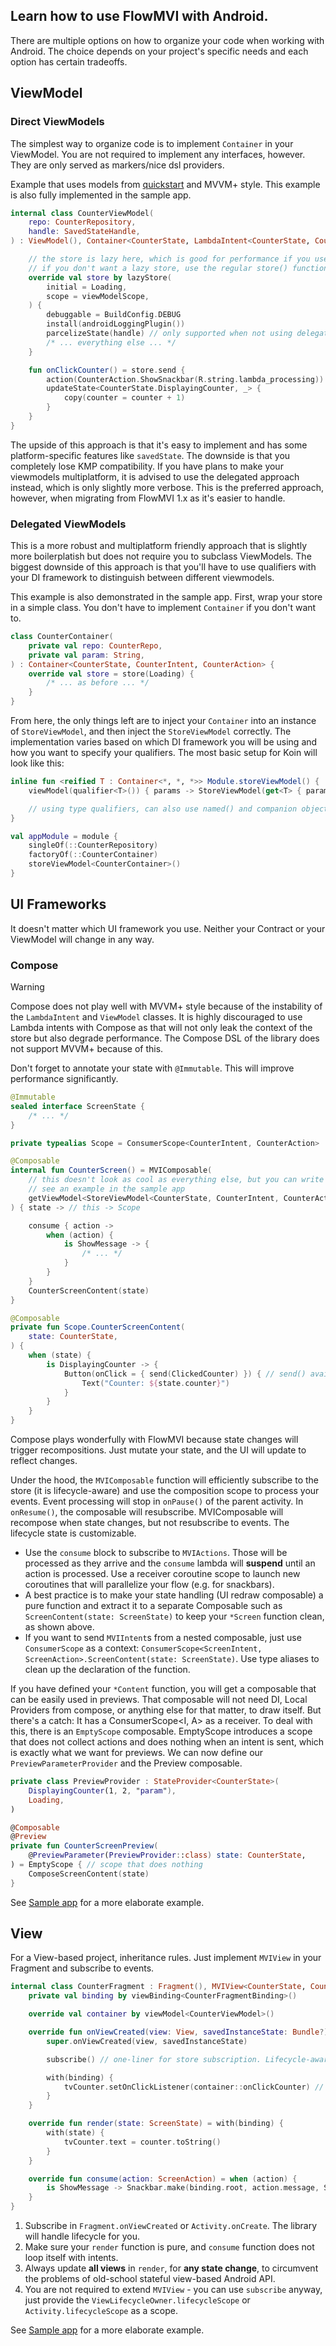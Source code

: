 ## Learn how to use FlowMVI with Android.

There are multiple options on how to organize your code when working with Android.
The choice depends on your project's specific needs and each option has certain tradeoffs.

## ViewModel

### Direct ViewModels

The simplest way to organize code is to implement `Container` in your ViewModel.
You are not required to implement any interfaces, however. They are only served as markers/nice dsl providers.

Example that uses models from [quickstart](quickstart.md) and MVVM+ style.
This example is also fully implemented in the sample app.

```kotlin
internal class CounterViewModel(
    repo: CounterRepository,
    handle: SavedStateHandle,
) : ViewModel(), Container<CounterState, LambdaIntent<CounterState, CounterAction>, CounterAction> {

    // the store is lazy here, which is good for performance if you use other properties of the VM.
    // if you don't want a lazy store, use the regular store() function here
    override val store by lazyStore(
        initial = Loading,
        scope = viewModelScope,
    ) {
        debuggable = BuildConfig.DEBUG
        install(androidLoggingPlugin())
        parcelizeState(handle) // only supported when not using delegation approach
        /* ... everything else ... */
    }

    fun onClickCounter() = store.send {
        action(CounterAction.ShowSnackbar(R.string.lambda_processing))
        updateState<CounterState.DisplayingCounter, _> {
            copy(counter = counter + 1)
        }
    }
}
```

The upside of this approach is that it's easy to implement and has some platform-specific features like `savedState`.
The downside is that you completely lose KMP compatibility. If you have plans to make your viewmodels multiplatform,
it is advised to use the delegated approach instead, which is only slightly more verbose.
This is the preferred approach, however, when migrating from FlowMVI 1.x as it's easier to handle.

### Delegated ViewModels

This is a more robust and multiplatform friendly approach that is slightly more boilerplatish but does not require you
to subclass ViewModels.
The biggest downside of this approach is that you'll have to use qualifiers with your DI framework to distinguish
between different viewmodels.

This example is also demonstrated in the sample app.
First, wrap your store in a simple class. You don't have to implement `Container` if you don't want to.

```kotlin
class CounterContainer(
    private val repo: CounterRepo,
    private val param: String,
) : Container<CounterState, CounterIntent, CounterAction> {
    override val store = store(Loading) {
        /* ... as before ... */
    }
}
```

From here, the only things left are to inject your `Container` into an instance of `StoreViewModel`, and then inject the
`StoreViewModel` correctly. The implementation varies based on which DI framework you will be using and how you want to
specify your qualifiers. The most basic setup for Koin will look like this:

```kotlin
inline fun <reified T : Container<*, *, *>> Module.storeViewModel() {
    viewModel(qualifier<T>()) { params -> StoreViewModel(get<T> { params }.store) }

    // using type qualifiers, can also use named() and companion objects
}

val appModule = module {
    singleOf(::CounterRepository)
    factoryOf(::CounterContainer)
    storeViewModel<CounterContainer>()
}
```

## UI Frameworks

It doesn't matter which UI framework you use. Neither your Contract or your ViewModel will change in any way.

### Compose

> [!WARNING]
> Compose does not play well with MVVM+ style because of the instability of the `LambdaIntent` and `ViewModel` classes.
> It is highly discouraged to use Lambda intents with Compose as that will not only leak the context of the store but
> also degrade performance. The Compose DSL of the library does not support MVVM+ because of this.

Don't forget to annotate your state with `@Immutable`. This will improve performance significantly.

```kotlin
@Immutable
sealed interface ScreenState {
    /* ... */
}
```

```kotlin
private typealias Scope = ConsumerScope<CounterIntent, CounterAction>

@Composable
internal fun CounterScreen() = MVIComposable(
    // this doesn't look as cool as everything else, but you can write a dsl to make this a little better
    // see an example in the sample app
    getViewModel<StoreViewModel<CounterState, CounterIntent, CounterAction>>(qualifier<CounterContainer>()),
) { state -> // this -> Scope

    consume { action ->
        when (action) {
            is ShowMessage -> {
                /* ... */
            }
        }
    }
    CounterScreenContent(state)
}

@Composable
private fun Scope.CounterScreenContent(
    state: CounterState,
) {
    when (state) {
        is DisplayingCounter -> {
            Button(onClick = { send(ClickedCounter) }) { // send() available from scope
                Text("Counter: ${state.counter}")
            }
        }
    }
}
```

Compose plays wonderfully with FlowMVI because state changes will trigger recompositions. Just mutate your state,
and the UI will update to reflect changes.

Under the hood, the `MVIComposable` function will efficiently subscribe to the store (it is lifecycle-aware) and
use the composition scope to process your events. Event processing will stop in `onPause()` of the parent activity.
In `onResume()`, the composable will resubscribe. MVIComposable will recompose when state changes, but not
resubscribe to events. The lifecycle state is customizable.

* Use the `consume` block to subscribe to `MVIActions`. Those will be processed as they arrive and the `consume` lambda
  will **suspend** until an action is processed. Use a receiver coroutine scope to
  launch new coroutines that will parallelize your flow (e.g. for snackbars).
* A best practice is to make your state handling (UI redraw composable) a pure function and extract it to a separate
  Composable such as `ScreenContent(state: ScreenState)` to keep your `*Screen` function clean, as shown above.
* If you want to send `MVIIntent`s from a nested composable, just use `ConsumerScope` as a context:
  `ConsumerScope<ScreenIntent, ScreenAction>.ScreenContent(state: ScreenState)`. Use type aliases to clean up the
  declaration of the function.

If you have defined your `*Content` function, you will get a composable that can be easily used in previews.
That composable will not need DI, Local Providers from compose, or anything else for that matter, to draw itself.
But there's a catch: It has a ConsumerScope<I, A> as a receiver. To deal with this, there is an `EmptyScope` composable.
EmptyScope introduces a scope that does not collect actions and does nothing when an intent is sent, which is
exactly what we want for previews. We can now define our `PreviewParameterProvider` and the Preview composable.

```kotlin
private class PreviewProvider : StateProvider<CounterState>(
    DisplayingCounter(1, 2, "param"),
    Loading,
)

@Composable
@Preview
private fun CounterScreenPreview(
    @PreviewParameter(PreviewProvider::class) state: CounterState,
) = EmptyScope { // scope that does nothing 
    ComposeScreenContent(state)
}
```

See [Sample app](https://github.com/respawn-app/FlowMVI/blob/master/app/src/main/kotlin/pro/respawn/flowmvi/sample/compose/ComposeScreen.kt)
for a more elaborate example.

## View

For a View-based project, inheritance rules. Just implement `MVIView` in your Fragment and subscribe to events.

```kotlin
internal class CounterFragment : Fragment(), MVIView<CounterState, CounterIntent, CounterAction> {
    private val binding by viewBinding<CounterFragmentBinding>()

    override val container by viewModel<CounterViewModel>()

    override fun onViewCreated(view: View, savedInstanceState: Bundle?) {
        super.onViewCreated(view, savedInstanceState)

        subscribe() // one-liner for store subscription. Lifecycle-aware and efficient.

        with(binding) {
            tvCounter.setOnClickListener(container::onClickCounter) // let's say we are using MVVM+ style.
        }
    }

    override fun render(state: ScreenState) = with(binding) {
        with(state) {
            tvCounter.text = counter.toString()
        }
    }

    override fun consume(action: ScreenAction) = when (action) {
        is ShowMessage -> Snackbar.make(binding.root, action.message, Snackbar.LENGTH_SHORT).show()
    }
}
```

1. Subscribe in `Fragment.onViewCreated` or `Activity.onCreate`. The library will handle lifecycle for you.
2. Make sure your `render` function is pure, and `consume` function does not loop itself with intents.
3. Always update **all views** in `render`, for **any state change**, to circumvent the problems of old-school stateful
   view-based Android API.
4. You are not required to extend `MVIView` - you can use `subscribe` anyway, just provide
   the `ViewLifecycleOwner.lifecycleScope` or `Activity.lifecycleScope` as a scope.

See [Sample app](https://github.com/respawn-app/FlowMVI/blob/master/app/src/main/kotlin/pro/respawn/flowmvi/sample/view/BasicActivity.kt)
for a more elaborate example.
